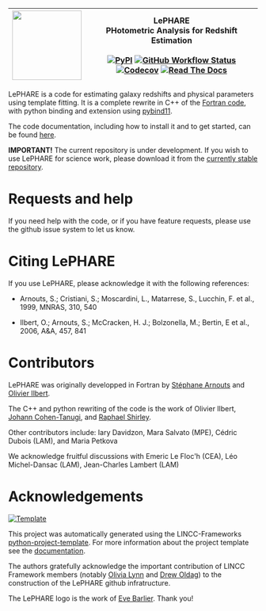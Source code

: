   | <img src="https://avatars.githubusercontent.com/u/165841626?s=400&u=ff86bd4c19a9d36958cf1b47d84849dbe25c274a&v=4" width="140"/> | LePHARE <br> PHotometric Analysis for Redshift Estimation <br> <br> [![PyPI](https://img.shields.io/pypi/v/lephare?color=blue&logo=pypi&logoColor=white)](https://pypi.org/project/lephare/) [![GitHub Workflow Status](https://img.shields.io/github/actions/workflow/status/lincc-frameworks/lephare/smoke-test.yml)](https://github.com/lephare-photoz/lephare/actions/workflows/smoke-test.yml) [![Codecov](https://codecov.io/gh/lephare-photoz/lephare/branch/main/graph/badge.svg)](https://codecov.io/gh/lephare-photoz/lephare) [![Read The Docs](https://img.shields.io/readthedocs/lephare)](https://lephare.readthedocs.io/) |
|---|---|

LePHARE is a code for estimating galaxy redshifts and physical parameters using template fitting. It is a complete rewrite in C++ of the [Fortran code](https://www.cfht.hawaii.edu/~arnouts/LEPHARE), with python binding and extension using [pybind11](https://github.com/pybind/pybind11).

The code documentation, including how to install it and to get started, can be found [here](https://lephare.readthedocs.io/).

**IMPORTANT!** The current repository is under development. If you wish to use LePHARE for science work, please download it from the [currently stable repository](https://gitlab.lam.fr/Galaxies/LEPHARE/).

# Requests and help

If you need help with the code, or if you have feature requests, please use the github issue system to let us know.

# Citing LePHARE

If you use LePHARE, please acknowledge it with the following references:

- Arnouts, S.; Cristiani, S.; Moscardini, L., Matarrese, S., Lucchin, F.  et al., 1999, MNRAS,  310, 540

- Ilbert, O.; Arnouts, S.; McCracken, H. J.; Bolzonella, M.; Bertin, E et al., 2006, A&A, 457, 841

# Contributors

LePHARE was originally developped in Fortran by [Stéphane Arnouts](https://people.lam.fr/arnouts.stephane/) and [Olivier Ilbert](https://people.lam.fr/ilbert.olivier/).

The C++ and python rewriting of the code is the work of Olivier Ilbert, [Johann Cohen-Tanugi](https://github.com/johannct), and [Raphael Shirley](http://raphaelshirley.co.uk/).

Other contributors include:
Iary Davidzon, Mara Salvato (MPE), Cédric Dubois (LAM), and Maria Petkova

We acknowledge fruitful discussions with
Emeric Le Floc'h (CEA), Léo Michel-Dansac (LAM), Jean-Charles Lambert (LAM)


# Acknowledgements
[![Template](https://img.shields.io/badge/Template-LINCC%20Frameworks%20Python%20Project%20Template-brightgreen)](https://lincc-ppt.readthedocs.io/en/latest/)

This project was automatically generated using the LINCC-Frameworks [python-project-template](https://github.com/lincc-frameworks/python-project-template).
For more information about the project template see the [documentation](https://lincc-ppt.readthedocs.io/en/latest/).

The authors gratefully acknowledge the important contribution of LINCC Framework members (notably [Olivia Lynn](https://github.com/OliviaLynn) and [Drew Oldag](https://github.com/drewoldag)) to the
construction of the LePHARE github infratructure.

The LePHARE logo is the work of [Eve Barlier](https://www.instagram.com/eve.barlier/). Thank you!
